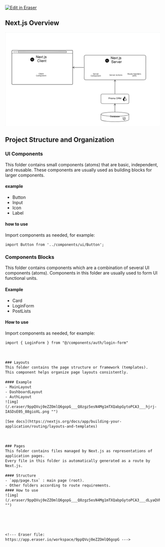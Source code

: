 <p><a target="_blank" href="https://app.eraser.io/workspace/9ppQVuj0eZZOmlQ6gopG" id="edit-in-eraser-github-link"><img alt="Edit in Eraser" src="https://firebasestorage.googleapis.com/v0/b/second-petal-295822.appspot.com/o/images%2Fgithub%2FOpen%20in%20Eraser.svg?alt=media&amp;token=968381c8-a7e7-472a-8ed6-4a6626da5501"></a></p>

## Next.js Overview
![nextjs overview](/.eraser/9ppQVuj0eZZOmlQ6gopG___Q8zgz5esN4Mg1mTXQabpGytoPCA3___---figure---fiA57q_P51_BlRPrQzn92---figure---y9a-eZAaIkFWrcWJ-bukeA.png "nextjs overview")



## Project Structure and Organization
### UI Components
This folder contains small components (atoms) that are basic, independent, and reusable.
These components are usually used as building blocks for larger components.

#### example
- Button
- Input
- Icon
- Label
#### how to use
Import components as needed, for example:

```tsx
import Button from '../components/ui/Button';
```
### Components Blocks
This folder contains components which are a combination of several UI components (atoms).
Components in this folder are usually used to form UI functional units.

#### Example
- Card
- LoginForm
- PostLists
#### How to use
Import components as needed, for example:

```tsx
import { LoginForm } from "@/components/auth/login-form"



### Layouts
This folder contains the page structure or framework (templates).
This component helps organize page layouts consistently.

#### Example
- MainLayout
- DashboardLayout
- AuthLayout
![img](/.eraser/9ppQVuj0eZZOmlQ6gopG___Q8zgz5esN4Mg1mTXQabpGytoPCA3___hjrj-IASDsE05_88gioXL.png "")

[﻿See docs](https://nextjs.org/docs/app/building-your-application/routing/layouts-and-templates) 



### Pages
This folder contains files managed by Next.js as representations of application pages.
Every file in this folder is automatically generated as a route by Next.js.

#### Structure
- `app/page.tsx` : main page (root).
- Other folders according to route requirements.
#### How to use
![img](/.eraser/9ppQVuj0eZZOmlQ6gopG___Q8zgz5esN4Mg1mTXQabpGytoPCA3___dLyaQVhrhrrB7yHRdw7Qx.png "")





<!--- Eraser file: https://app.eraser.io/workspace/9ppQVuj0eZZOmlQ6gopG --->